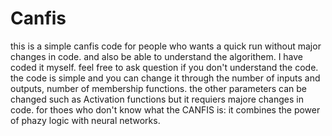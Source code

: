 # Canfis

this is a simple canfis code for people who wants a quick run without major changes in code. and also be able to understand the algorithem. I have coded it myself. feel free to ask question if you don't understand the code. the code is simple and you can change it through the number of inputs and outputs, number of membership functions. the other parameters can be changed such as Activation functions but it requiers majore changes in code.
for thoes who don't know what the CANFIS is: it combines the power of phazy logic with neural networks. 
